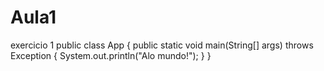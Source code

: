 # Aula1
exercicio 1
public class App {
    public static void main(String[] args) throws Exception {
        System.out.println("Alo mundo!");
    }
}
